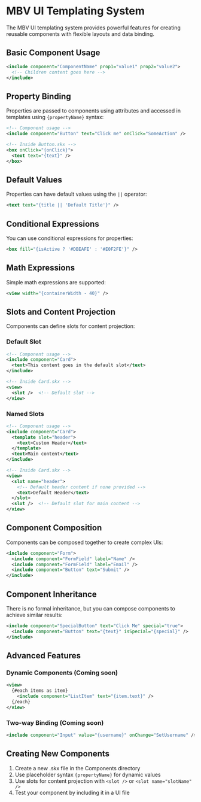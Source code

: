 # MBV UI Templating System

The MBV UI templating system provides powerful features for creating reusable components with flexible layouts and data binding.

## Basic Component Usage

```xml
<include component="ComponentName" prop1="value1" prop2="value2">
  <!-- Children content goes here -->
</include>
```

## Property Binding

Properties are passed to components using attributes and accessed in templates using `{propertyName}` syntax:

```xml
<!-- Component usage -->
<include component="Button" text="Click me" onClick="SomeAction" />

<!-- Inside Button.skx -->
<box onClick="{onClick}">
  <text text="{text}" />
</box>
```

## Default Values

Properties can have default values using the `||` operator:

```xml
<text text="{title || 'Default Title'}" />
```

## Conditional Expressions

You can use conditional expressions for properties:

```xml
<box fill="{isActive ? '#DBEAFE' : '#E0F2FE'}" />
```

## Math Expressions

Simple math expressions are supported:

```xml
<view width="{containerWidth - 40}" />
```

## Slots and Content Projection

Components can define slots for content projection:

### Default Slot

```xml
<!-- Component usage -->
<include component="Card">
  <text>This content goes in the default slot</text>
</include>

<!-- Inside Card.skx -->
<view>
  <slot />  <!-- Default slot -->
</view>
```

### Named Slots

```xml
<!-- Component usage -->
<include component="Card">
  <template slot="header">
    <text>Custom Header</text>
  </template>
  <text>Main content</text>
</include>

<!-- Inside Card.skx -->
<view>
  <slot name="header">
    <!-- Default header content if none provided -->
    <text>Default Header</text>
  </slot>
  <slot />  <!-- Default slot for main content -->
</view>
```

## Component Composition

Components can be composed together to create complex UIs:

```xml
<include component="Form">
  <include component="FormField" label="Name" />
  <include component="FormField" label="Email" />
  <include component="Button" text="Submit" />
</include>
```

## Component Inheritance

There is no formal inheritance, but you can compose components to achieve similar results:

```xml
<include component="SpecialButton" text="Click Me" special="true">
  <include component="Button" text="{text}" isSpecial="{special}" />
</include>
```

## Advanced Features

### Dynamic Components (Coming soon)

```xml
<view>
  {#each items as item}
    <include component="ListItem" text="{item.text}" />
  {/each}
</view>
```

### Two-way Binding (Coming soon)

```xml
<include component="Input" value="{username}" onChange="SetUsername" />
```

## Creating New Components

1. Create a new .skx file in the Components directory
2. Use placeholder syntax `{propertyName}` for dynamic values
3. Use slots for content projection with `<slot />` or `<slot name="slotName" />`
4. Test your component by including it in a UI file 